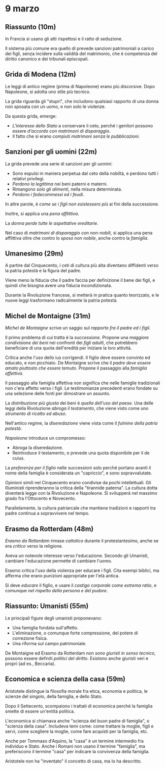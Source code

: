 # 9 marzo

<!--
vim: spell:spelllang=it
-->

## Riassunto (10m)

In Francia si usano gli atti rispettosi e il ratto di seduzione.

Il sistema più comune era quello di prevede sanzioni patrimoniali a carico dei figli, senza incidere sulla validità del matrimonio, che è competenza del diritto canonico e dei tribunali episcopali.

## Grida di Modena (12m)

Le leggi di antico regime (prima di Napoleone) erano più discorsive.
Dopo Napoleone, si adotta uno stile più tecnico.

La grida riguarda gli "stupri", che includono qualsiasi rapporto di una donna non sposata con un uomo, e non solo le violenze.

Da questa grida, emerge:

* *L'interesse dello Stato* a conservare il ceto, perché i genitori possono essere *d'accordo con matrimoni di disparaggio*.
* Il fatto che si erano compiuti *matrimoni senza le pubblicazioni*.

## Sanzioni per gli uomini (22m)

La grida prevede una serie di sanzioni per gli uomini:

* Sono espulsi in maniera perpetua dal ceto della nobiltà, e perdono tutti i relativi privilegi.
* *Perdono la legittima* nei beni paterni e materni.
* Rimangono *solo gli alimenti*, nella misura determinata.
* *Perdono i fedecommessi ed i feudi*.

In altre parole, è *come se i figli non esistessero più* ai fini della successione.

Inoltre, si applica una *pena afflittiva*.

La *donna perde tutte le aspettative ereditarie*.

Nel caso di *matrimoni di disparaggio con non-nobili*, si applica una pena afflittiva oltre che contro lo *sposo non nobile*, anche contro la *famiglia*.

## Umanesimo (29m)

A partire dal Cinquecento, i ceti di cultura più alta diventano diffidenti verso la patria potestà e la figura del padre.

Viene meno la fiducia che il padre faccia per definizione il bene dei figli, e quindi che bisogna avere una fiducia incondizionata.

Durante la Rivoluzione francese, si metterà in pratica quanto teorizzato, e le nuove leggi trasformano radicalmente la patria potestà.

## Michel de Montaigne (31m)

*Michel de Montaigne* scrive un saggio sul *rapporto fra il padre ed i figli*.

Il primo problema di cui tratta è la *successione*.
Propone una *maggiore condivisione dei beni* nei confronti dei *figli adulti*, che potrebbero beneficiare di una quota dell'eredità per iniziare la loro attività.


Critica anche l'uso dello ius corrigendi.
Il figlio deve essere convinto ed educato, e non picchiato.
De Montaigne scrive che il *padre deve essere amato piuttosto che essere temuto*.
Propone il passaggio alla *famiglia affettiva*.

Il passaggio alla famiglia affettiva non significa che nelle famiglie tradizionali non c'era affetto verso i figli.
Le testimonianze precedenti erano fondate su una selezione delle fonti per dimostrare un assunto.

La *distribuzione più giusta* dei beni è *quella dell'uso del paese*.
Una delle leggi della Rivoluzione *abroga il testamento*, che viene visto come uno *strumento di ricatto ed abuso*.

Nell'antico regime, la *diseredazione* viene vista come il *fulmine della patria potestà*.

*Napoleone* introduce un compromesso:

* Abroga la diseredazione.
* Reintroduce il testamento, e prevede una quota disponibile per il de cuius.

La *preferenza per il figlio* nelle successioni solo perché portano avanti il nome della famiglia è considerata un "capriccio", e sono sopravvalutate.

Opinioni simili nel Cinquecento erano condivise da pochi intellettuali.
Gli Illuministi riprenderanno la critica della "tirannide paterna".
La cultura dotta diventerà legge con la Rivoluzione e Napoleone.
Si svilupperà nel massimo grado fra l'Ottocento e Novecento.

Parallelamente, la cultura patriarcale che mantiene tradizioni e rapporti tra padre continua a sopravvivere nel tempo.

## Erasmo da Rotterdam (48m)

*Erasmo da Rotterdam* rimase *cattolico* durante il protestantesimo, anche se era *critico* verso la religione.

Aveva un notevole interesse verso l'educazione.
Secondo gli Umanisti, cambiare l'educazione permette di cambiare l'uomo.

Erasmo critica l'uso della violenza per educare i figli.
Cita esempi biblici, ma afferma che erano punizioni appropriate per l'età antica.

Si deve *educare* il figlio, e usare il *castigo corporale come extrema ratio*, e comunque *nel rispetto della persona e del pudore*.

## Riassunto: Umanisti (55m)

Le principali figure degli umanisti proponevano:

* Una famiglia fondata sull'affetto.
* L'eliminazione, o comunque forte compressione, del potere di correzione fisica.
* Una riforma sul campo patrimoniale.

De Montaigne ed Erasmo da Rotterdam *non sono giuristi in senso tecnico*, possono essere definiti *politici del diritto*.
Esistono anche giuristi veri e propri (ad es., Beccaria).

## Economica e scienza della casa (59m)

Aristotele distingue la filosofia morale fra etica, economia e politica, le scienze del singolo, della famiglia, e dello Stato.

Dopo il Settecento, scompaiono i trattati di economica perché la famiglia smette di essere un'entità politica.

L'economica si chiamava anche "scienza del buon padre di famiglia", o "scienza della casa".
Includeva temi come: come trattare la moglie, figli e servi, come scegliere la moglie, come fare acquisti per la famiglia, etc.

Anche per Tommaso d'Aquino, la "casa" è un termine intermedio fra individuo e Stato.
Anche i Romani non usano il termine "famiglia", ma preferiscono il termine "casa" per indicare la convivenza della famiglia.

Aristotele non ha "inventato" il concetto di casa, ma lo ha descritto.
